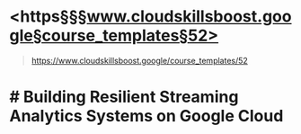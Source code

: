 # <https§§§www.cloudskillsboost.google§course_templates§52>
> <https://www.cloudskillsboost.google/course_templates/52>

# # Building Resilient Streaming Analytics Systems on Google Cloud